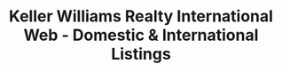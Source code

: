 ---
inProgress: false
title: Keller Williams Realty International Web - Domestic & International Listings
img_alt: keller-williams-realty-international
img: '.././src/assets/images/KellerWilliams_Prim_Logo_RGB.png'
link: https://kw.com
tags: ['NextJS', 'NodeJS', 'GraphQL']
---